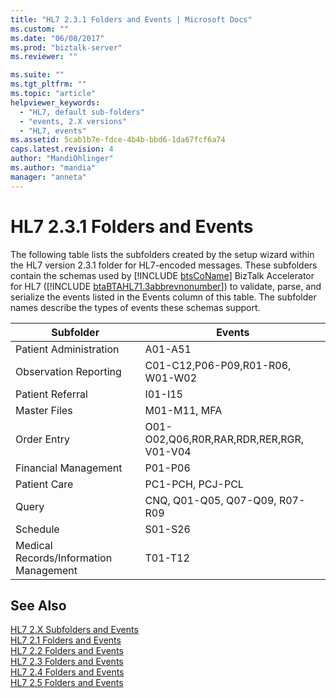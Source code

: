 ```yaml
---
title: "HL7 2.3.1 Folders and Events | Microsoft Docs"
ms.custom: ""
ms.date: "06/08/2017"
ms.prod: "biztalk-server"
ms.reviewer: ""

ms.suite: ""
ms.tgt_pltfrm: ""
ms.topic: "article"
helpviewer_keywords: 
  - "HL7, default sub-folders"
  - "events, 2.X versions"
  - "HL7, events"
ms.assetid: 5cab1b7e-fdce-4b4b-bbd6-1da67fcf6a74
caps.latest.revision: 4
author: "MandiOhlinger"
ms.author: "mandia"
manager: "anneta"
---
```

# HL7 2.3.1 Folders and Events
The following table lists the subfolders created by the setup wizard within the HL7 version 2.3.1 folder for HL7-encoded messages. These subfolders contain the schemas used by [!INCLUDE [btsCoName](../../includes/btsconame-md.md)] BizTalk Accelerator for HL7 ([!INCLUDE [btaBTAHL71.3abbrevnonumber](../../includes/btabtahl71-3abbrevnonumber-md.md)]) to validate, parse, and serialize the events listed in the Events column of this table. The subfolder names describe the types of events these schemas support.  
  
|Subfolder|Events|  
|---------------|------------|  
|Patient Administration|A01-A51|  
|Observation Reporting|C01-C12,P06-P09,R01-R06, W01-W02|  
|Patient Referral|I01-I15|  
|Master Files|M01-M11, MFA|  
|Order Entry|O01-O02,Q06,R0R,RAR,RDR,RER,RGR, V01-V04|  
|Financial Management|P01-P06|  
|Patient Care|PC1-PCH, PCJ-PCL|  
|Query|CNQ, Q01-Q05, Q07-Q09, R07-R09|  
|Schedule|S01-S26|  
|Medical Records/Information Management|T01-T12|  
  
## See Also  
 [HL7 2.X Subfolders and Events](../../adapters-and-accelerators/accelerator-hl7/hl7-2-x-subfolders-and-events.md)   
 [HL7 2.1 Folders and Events](../../adapters-and-accelerators/accelerator-hl7/hl7-2-1-folders-and-events.md)   
 [HL7 2.2 Folders and Events](../../adapters-and-accelerators/accelerator-hl7/hl7-2-2-folders-and-events.md)   
 [HL7 2.3 Folders and Events](../../adapters-and-accelerators/accelerator-hl7/hl7-2-3-folders-and-events.md)   
 [HL7 2.4 Folders and Events](../../adapters-and-accelerators/accelerator-hl7/hl7-2-4-folders-and-events.md)   
 [HL7 2.5 Folders and Events](../../adapters-and-accelerators/accelerator-hl7/hl7-2-5-folders-and-events.md)